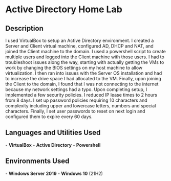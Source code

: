 <h1>Active Directory Home Lab</h1>

<!-- ### [YouTube Demonstration]()
--!>

<h2>Description</h2>
I used VirtualBox to setup an Active Directory environment. I created a Server and Client virtual machine, configured AD, DHCP and NAT, and joined the Client machine to the domain. I used a powershell script to create multiple users and logged into the Client machine with those users. 
I had to troubleshoot issues along the way, starting with actually getting the VMs to work by changing the BIOS settings on my host machine to allow virtualization. I then ran into issues with the Server OS installation and had to increase the drive space I had allocated to the VM. Finally, upon joining the Client to the domain, I found that I was not connecting to the internet because my network settings had a typo.
Upon completing setup, I implemented a few security policies. I reduced IP lease times to 2 hours from 8 days. I set up password policies requiring 10 characters and complexity including upper and lowercase letters, numbers and special characters. Finally, I set user passwords to reset on next login and configured them to expire every 60 days.
<br />


<h2>Languages and Utilities Used</h2>

- <b>VirtualBox</b>
- <b>Active Directory</b>
- <b>Powershell</b>

<h2>Environments Used </h2>

- <b>Windows Server 2019</b>
- <b>Windows 10</b> (21H2)

<!--
<h2>Program walk-through:</h2>

<p align="center">
Launch VirtualBox: <br/>
<img src="https://i.imgur.com/62TgaWL.png" height="80%" width="80%" alt="Disk Sanitization Steps"/>
<br />
<br />
Create Server VM:  <br/>
<img src="https://i.imgur.com/tcTyMUE.png" height="80%" width="80%" alt="Disk Sanitization Steps"/>
<br />
<br />
Install Active Directory: <br/>
<img src="https://i.imgur.com/nCIbXbg.png" height="80%" width="80%" alt="Disk Sanitization Steps"/>
<br />
<br />
Create Domain Admin:  <br/>
<img src="https://i.imgur.com/cdFHBiU.png" height="80%" width="80%" alt="Disk Sanitization Steps"/>
<br />
<br />
Instll NAT:  <br/>
<img src="https://i.imgur.com/JL945Ga.png" height="80%" width="80%" alt="Disk Sanitization Steps"/>
<br />
<br />
Setup DHCP server:  <br/>
<img src="https://i.imgur.com/K71yaM2.png" height="80%" width="80%" alt="Disk Sanitization Steps"/>
<br />
<br />
Create Users:  <br/>
<img src="https://i.imgur.com/AeZkvFQ.png" height="80%" width="80%" alt="Disk Sanitization Steps"/>
<br />
<br />
Create Windows 10 VM:  <br/>
<img src="https://i.imgur.com/AeZkvFQ.png" height="80%" width="80%" alt="Disk Sanitization Steps"/>
<br />
<br />
Join Windows 10 VM to Domain:  <br/>
<img src="https://i.imgur.com/AeZkvFQ.png" height="80%" width="80%" alt="Disk Sanitization Steps"/>
<br />
<br />
Confirm Internet Access:  <br/>
<img src="https://i.imgur.com/AeZkvFQ.png" height="80%" width="80%" alt="Disk Sanitization Steps"/>
</p>
--!>

<!--
 ```diff
- text in red
+ text in green
! text in orange
# text in gray
@@ text in purple (and bold)@@
```
--!>
